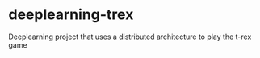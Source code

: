 # deeplearning-trex

Deeplearning project that uses a distributed architecture to play the t-rex game

